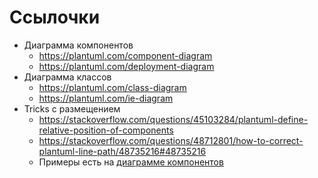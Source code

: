 # Ссылочки

* Диаграмма компонентов
    * https://plantuml.com/component-diagram
    * https://plantuml.com/deployment-diagram
* Диаграмма классов
    * https://plantuml.com/class-diagram
    * https://plantuml.com/ie-diagram
* Tricks с размещением
    * https://stackoverflow.com/questions/45103284/plantuml-define-relative-position-of-components
    * https://stackoverflow.com/questions/48712801/how-to-correct-plantuml-line-path/48735216#48735216
    * Примеры есть на [диаграмме компонентов](https://plantuml.com/component-diagram)
